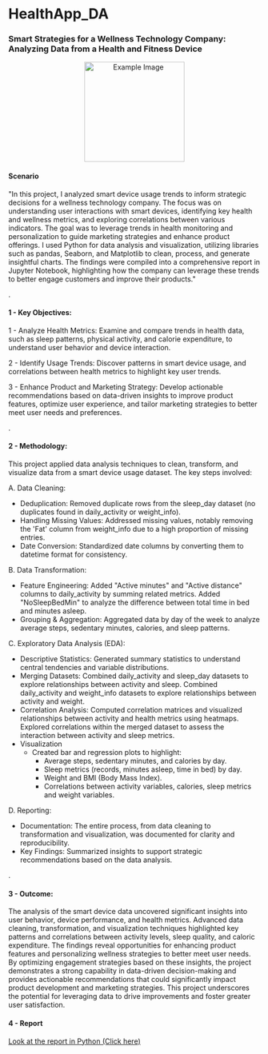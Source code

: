 # HealthApp_DA

### Smart Strategies for a Wellness Technology Company: Analyzing Data from a Health and Fitness Device

<div style="text-align: center;"><img src="Pictures/Wellness_LOGO.png" alt="Example Image" width="200"/></div>

#### Scenario 

"In this project, I analyzed smart device usage trends to inform strategic decisions for a wellness technology company. The focus was on understanding user interactions with smart devices, identifying key health and wellness metrics, and exploring correlations between various indicators. The goal was to leverage trends in health monitoring and personalization to guide marketing strategies and enhance product offerings. I used Python for data analysis and visualization, utilizing libraries such as pandas, Seaborn, and Matplotlib to clean, process, and generate insightful charts. The findings were compiled into a comprehensive report in Jupyter Notebook, highlighting how the company can leverage these trends to better engage customers and improve their products."

.

#### 1 - Key Objectives:


1 -	Analyze Health Metrics: Examine and compare trends in health data, such as sleep patterns, physical activity, and calorie expenditure, to understand user behavior and device interaction.
  
2 - Identify Usage Trends: Discover patterns in smart device usage, and correlations between health metrics to highlight key user trends.


3 - Enhance Product and Marketing Strategy: Develop actionable recommendations based on data-driven insights to improve product features, optimize user experience, and tailor marketing strategies to better meet user needs and preferences. 

.

#### 2 - Methodology:

This project applied data analysis techniques to clean, transform, and visualize data from a smart device usage dataset. The key steps involved:

A. Data Cleaning:

- Deduplication: Removed duplicate rows from the sleep_day dataset (no duplicates found in daily_activity or weight_info).
- Handling Missing Values: Addressed missing values, notably removing the 'Fat' column from weight_info due to a high proportion of missing entries.
- Date Conversion: Standardized date columns by converting them to datetime format for consistency.


B. Data Transformation:

- Feature Engineering: Added "Active minutes" and "Active distance" columns to daily_activity by summing related metrics. Added "NoSleepBedMin" to analyze the difference between total time in bed and minutes asleep.
- Grouping & Aggregation: Aggregated data by day of the week to analyze average steps, sedentary minutes, calories, and sleep patterns.


C. Exploratory Data Analysis (EDA):
- Descriptive Statistics: Generated summary statistics to understand central tendencies and variable distributions.
- Merging Datasets: Combined daily_activity and sleep_day datasets to explore relationships between activity and sleep. Combined daily_activity and weight_info datasets to explore relationships between activity and weight.
- Correlation Analysis: Computed correlation matrices and visualized relationships between activity and health metrics using heatmaps. Explored correlations within the merged dataset to assess the interaction between activity and sleep metrics.
- Visualization
  - Created bar and regression plots to highlight:
    - Average steps, sedentary minutes, and calories by day.
    - Sleep metrics (records, minutes asleep, time in bed) by day.
    - Weight and BMI (Body Mass Index).
    - Correlations between activity variables, calories, sleep metrics and weight variables.


D. Reporting:
- Documentation: The entire process, from data cleaning to transformation and visualization, was documented for clarity and reproducibility.
- Key Findings: Summarized insights to support strategic recommendations based on the data analysis.

.

#### 3 - Outcome:
The analysis of the smart device data uncovered significant insights into user behavior, device performance, and health metrics. Advanced data cleaning, transformation, and visualization techniques highlighted key patterns and correlations between activity levels, sleep quality, and caloric expenditure. The findings reveal opportunities for enhancing product features and personalizing wellness strategies to better meet user needs. By optimizing engagement strategies based on these insights, the project demonstrates a strong capability in data-driven decision-making and provides actionable recommendations that could significantly impact product development and marketing strategies. This project underscores the potential for leveraging data to drive improvements and foster greater user satisfaction.


#### 4 - Report
 [Look at the report in Python (Click here)](DA_wellnes_tech_company.pdf)
